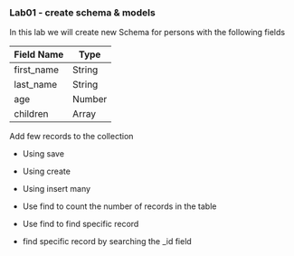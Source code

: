 ### Lab01 - create schema & models

In this lab we will create new Schema for persons with the following fields

Field Name  | Type
------------|--------
first_name  | String
last_name   | String
age         | Number 
children    | Array

Add few records to the collection 
 - Using save
 - Using create
 - Using insert many

- Use find to count the number of records in the table
- Use find to find specific record
- find specific record by searching the _id field
